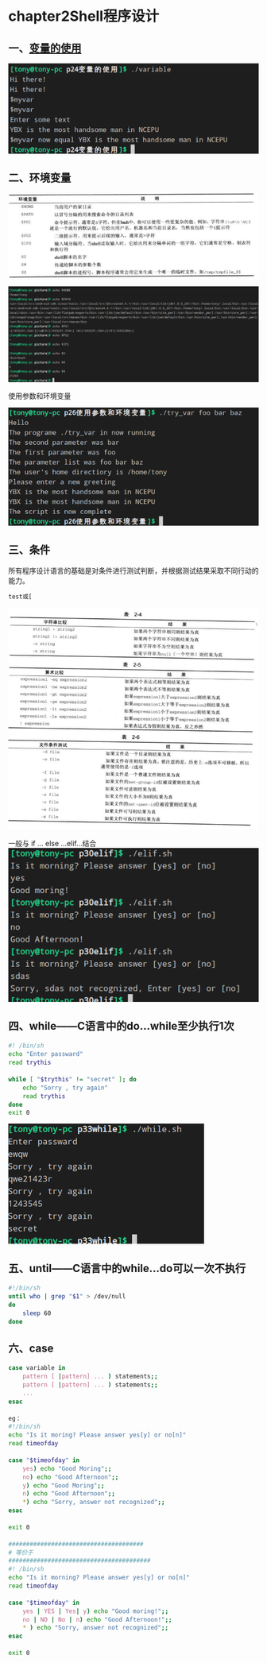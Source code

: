 # chapter2Shell程序设计

## 一、[变量的使用](p24变量的使用/variable)
![p24变量的使用](p24变量的使用/p24变量的使用.png)

## 二、环境变量
![环境变量](picture/环境变量.png)

![环境变量](picture/环境变量1.png)

使用参数和环境变量

![p26使用参数和环境变量](p26使用参数和环境变量/try_var.png)

## 三、条件
所有程序设计语言的基础是对条件进行测试判断，并根据测试结果采取不同行动的能力。

```bash
test或[
```

![条件表.png](p27条件/条件表.png)

一般与 if ... else ...elif...结合
![elif.png](p30elif/elif.png)

## 四、while——C语言中的do...while至少执行1次
```bash
#! /bin/sh 
echo "Enter passward"
read trythis

while [ "$trythis" != "secret" ]; do
	echo "Sorry , try again"
	read trythis
done
exit 0
```
![while](p33while/while.png)

## 五、until——C语言中的while...do可以一次不执行
```bash
#!/bin/sh
until who | grep "$1" > /dev/null
do
	sleep 60
done
```

## 六、case
```bash
case variable in
    pattern [ |pattern] ... ) statements;;
    pattern [ |pattern] ... ) statements;;
    ...
esac

eg：
#!/bin/sh
echo "Is it moring? Please answer yes[y] or no[n]"
read timeofday

case "$timeofday" in
	yes) echo "Good Moring";;
	no) echo "Good Afternoon";;
	y) echo "Good Moring";;
	n) echo "Good Afternoon";;
	*) echo "Sorry, answer not recognized";;
esac

exit 0

######################################
# 等价于
########################################
#! /bin/sh
echo "Is it morning? Please answer yes[y] or no[n]"
read timeofday

case "$timeofday" in
	yes | YES | Yes| y) echo "Good moring!";;
	no | NO | No | n) echo "Good Afternoon!";;
	* ) echo "Sorry, answer not recognized";;
esac

exit 0
```


